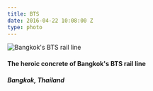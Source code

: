 ```yaml
---
title: BTS
date: 2016-04-22 10:08:00 Z
type: photo
---
```


![Bangkok's BTS rail line](/uploads/concrete.jpg)

#### The heroic concrete of Bangkok's BTS rail line
##### Bangkok, Thailand
